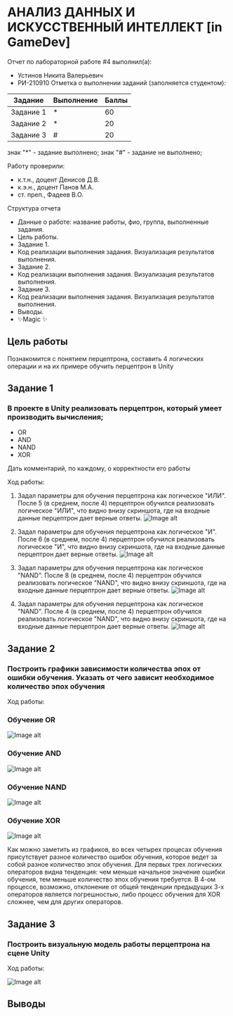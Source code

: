 # АНАЛИЗ ДАННЫХ И ИСКУССТВЕННЫЙ ИНТЕЛЛЕКТ [in GameDev]
Отчет по лабораторной работе #4 выполнил(а):
- Устинов Никита Валерьевич
- РИ-210910
Отметка о выполнении заданий (заполняется студентом):

| Задание | Выполнение | Баллы |
| ------ | ------ | ------ |
| Задание 1 | * | 60 |
| Задание 2 | * | 20 |
| Задание 3 | # | 20 |

знак "*" - задание выполнено; знак "#" - задание не выполнено;

Работу проверили:
- к.т.н., доцент Денисов Д.В.
- к.э.н., доцент Панов М.А.
- ст. преп., Фадеев В.О.

Структура отчета

- Данные о работе: название работы, фио, группа, выполненные задания.
- Цель работы.
- Задание 1.
- Код реализации выполнения задания. Визуализация результатов выполнения.
- Задание 2.
- Код реализации выполнения задания. Визуализация результатов выполнения.
- Задание 3.
- Код реализации выполнения задания. Визуализация результатов выполнения.
- Выводы.
- ✨Magic ✨

## Цель работы
Познакомится с понятием перцептрона, составить  4 логических операции и на их примере обучить перцептрон в Unity
## Задание 1
### В проекте в Unity реализовать перцептрон, который умеет производить вычисления;
- OR
- AND
- NAND
- XOR

Дать комментарий, по каждому, о корректности его работы

Ход работы:

1) Задал параметры для обучения перцептрона как логическое "ИЛИ". После 5 (в среднем, после 4) перцептрон обучился реализовать логическое "ИЛИ", что видно внизу скриншота, где на входные данные перцептрон дает верные ответы.
![Image alt](https://github.com/GreatSherhebe1/UrFU_labaratory_Lab-4/raw/main/скриншоты/Лаба4_1.png)

2) Задал параметры для обучения перцептрона как логическое "И". После 6 (в среднем, после 4) перцептрон обучился реализовать логическое "И", что видно внизу скриншота, где на входные данные перцептрон дает верные ответы.
![Image alt](https://github.com/GreatSherhebe1/UrFU_labaratory_Lab-4/raw/main/скриншоты/Лаба4_2.png)

3) Задал параметры для обучения перцептрона как логическое "NAND". После 8 (в среднем, после 4) перцептрон обучился реализовать логическое "NAND", что видно внизу скриншота, где на входные данные перцептрон дает верные ответы.
![Image alt](https://github.com/GreatSherhebe1/UrFU_labaratory_Lab-4/raw/main/скриншоты/Лаба4_3.png)

4) Задал параметры для обучения перцептрона как логическое "NAND". После 4 (в среднем, после 4) перцептрон обучился реализовать логическое "NAND", что видно внизу скриншота, где на входные данные перцептрон дает верные ответы.
![Image alt](https://github.com/GreatSherhebe1/UrFU_labaratory_Lab-4/raw/main/скриншоты/Лаба4_4.png)

## Задание 2
### Построить графики зависимости количества эпох от ошибки обучения. Указать от чего зависит необходимое количество эпох обучения

Ход работы:
### Обучение OR
![Image alt](https://github.com/GreatSherhebe1/UrFU_labaratory_Lab-4/raw/main/скриншоты/Лаба4_6.png)
### Обучение AND
![Image alt](https://github.com/GreatSherhebe1/UrFU_labaratory_Lab-4/raw/main/скриншоты/Лаба4_7.png)
### Обучение NAND
![Image alt](https://github.com/GreatSherhebe1/UrFU_labaratory_Lab-4/raw/main/скриншоты/Лаба4_8.png)
### Обучение XOR
![Image alt](https://github.com/GreatSherhebe1/UrFU_labaratory_Lab-4/raw/main/скриншоты/Лаба4_9.png)

Как можно заметить из графиков, во всех четырех процесах обучения присутствует разное количество ошибок обучения, которое ведет за собой разное количество эпох обучения. Для первых трех логических операторов видна тенденция: чем меньше начальное значение ошибки обучения, тем меньше количество эпох обучения требуется. В 4-ом процессе, возможно, отклонение от общей тенденции предыдущих 3-х операторов является погрешностью, либо процесс обучения для XOR сложнее, чем для других операторов.

## Задание 3
### Построить визуальную модель работы перцептрона на сцене Unity

Ход работы:


![Image alt](https://github.com/GreatSherhebe1/UrFU_labaratory_Lab-4/raw/main/скриншоты/laba3_5.png)
## Выводы
